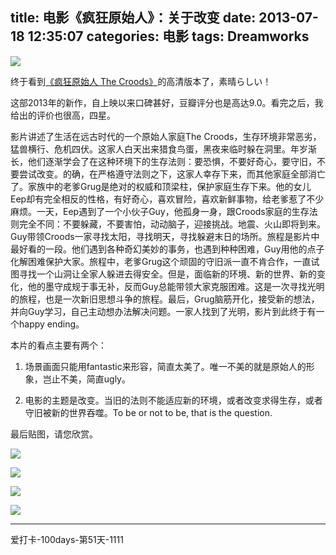 title: 电影《疯狂原始人》：关于改变
date: 2013-07-18 12:35:07
categories: 电影
tags: Dreamworks
---
![](http://ww4.sinaimg.cn/large/5e8cb366jw1e6qz86mb6ij21hc0u01kx.jpg)

<!--more-->

终于看到[《疯狂原始人 The Croods》](http://movie.douban.com/subject/1907966/)的高清版本了，素晴らしい！

这部2013年的新作，自上映以来口碑甚好，豆瓣评分也是高达9.0。看完之后，我给出的评价也很高，四星。

影片讲述了生活在远古时代的一个原始人家庭The Croods，生存环境非常恶劣，猛兽横行、危机四伏。这家人白天出来猎食鸟蛋，黑夜来临时躲在洞里。年岁渐长，他们逐渐学会了在这种环境下的生存法则：要恐惧，不要好奇心，要守旧，不要尝试改变。的确，在严格遵守法则之下，这家人幸存下来，而其他家庭全部消亡了。家族中的老爹Grug是绝对的权威和顶梁柱，保护家庭生存下来。他的女儿Eep却有完全相反的性格，有好奇心，喜欢冒险，喜欢新鲜事物，给老爹惹了不少麻烦。一天，Eep遇到了一个小伙子Guy，他孤身一身，跟Croods家庭的生存法则完全不同：不要躲藏，不要害怕，动动脑子，迎接挑战。地震、火山即将到来。Guy带领Croods一家寻找太阳，寻找明天，寻找躲避末日的场所。旅程是影片中最好看的一段。他们遇到各种奇幻美妙的事务，也遇到种种困难，Guy用他的点子化解困难保护大家。旅程中，老爹Grug这个顽固的守旧派一直不肯合作，一直试图寻找一个山洞让全家人躲进去得安全。但是，面临新的环境、新的世界、新的变化，他的墨守成规于事无补，反而Guy总能带领大家克服困难。这是一次寻找光明的旅程，也是一次新旧思想斗争的旅程。最后，Grug脑筋开化，接受新的想法，并向Guy学习，自己主动想办法解决问题。一家人找到了光明，影片到此终于有一个happy ending。

本片的看点主要有两个：

1. 场景画面只能用fantastic来形容，简直太美了。唯一不美的就是原始人的形象，岂止不美，简直ugly。

2. 电影的主题是改变。当旧的法则不能适应新的环境，或者改变求得生存，或者守旧被新的世界吞噬。To be or not to be, that is the question.

最后贴图，请您欣赏。

![](http://ww3.sinaimg.cn/large/5e8cb366jw1e6qza34ajhj21kw0nl46l.jpg)

![](http://ww4.sinaimg.cn/large/5e8cb366jw1e6qzb04cnyj21kw0nl119.jpg)

![](http://ww3.sinaimg.cn/large/5e8cb366jw1e6qzepsrftj20qo0egq62.jpg)

![](http://ww1.sinaimg.cn/large/5e8cb366jw1e6qzg4q0vaj21hc0u04qp.jpg)


---

爱打卡-100days-第51天-1111
